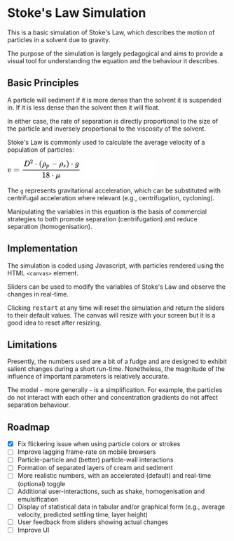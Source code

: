 # Stoke's Law Simulation

This is a basic simulation of Stoke's Law, which describes the motion of particles in a solvent due to gravity.

The purpose of the simulation is largely pedagogical and aims to provide a visual tool for understanding the equation and the behaviour it describes.

## Basic Principles

A particle will sediment if it is more dense than the solvent it is suspended in. If it is less dense than the solvent then it will float.

In either case, the rate of separation is directly proportional to the size of the particle and inversely proportional to the viscosity of the solvent.

Stoke's Law is commonly used to calculate the average velocity of a population of particles:

![Equation for Stoke's Law](./img/equation_light.png#gh-light-mode-only)
![Equation for Stoke's Law](./img/equation_dark.png#gh-dark-mode-only)

The `g` represents gravitational acceleration, which can be substituted with centrifugal acceleration where relevant (e.g., centrifugation, cycloning).

Manipulating the variables in this equation is the basis of commercial strategies to both promote separation (centrifugation) and reduce separation (homogenisation).

## Implementation

The simulation is coded using Javascript, with particles rendered using the HTML `<canvas>` element.

Sliders can be used to modify the variables of Stoke's Law and observe the changes in real-time.

Clicking <kbd>restart</kbd> at any time will reset the simulation and return the sliders to their default values. The canvas will resize with your screen but it is a good idea to reset after resizing. 

## Limitations

Presently, the numbers used are a bit of a fudge and are designed to exhibit salient changes during a short run-time. Nonetheless, the magnitude of the influence of important parameters is relatively accurate.

The model - more generally - is a simplification. For example, the particles do not interact with each other and concentration gradients do not affect separation behaviour.

## Roadmap

- [x] Fix flickering issue when using particle colors or strokes
- [ ] Improve lagging frame-rate on mobile browsers
- [ ] Particle-particle and (better) particle-wall interactions
- [ ] Formation of separated layers of cream and sediment
- [ ] More realistic numbers, with an accelerated (default) and real-time (optional) toggle
- [ ] Additional user-interactions, such as shake, homogenisation and emulsification
- [ ] Display of statistical data in tabular and/or graphical form (e.g., average velocity, predicted settling time, layer height)
- [ ] User feedback from sliders showing actual changes
- [ ] Improve UI

```
